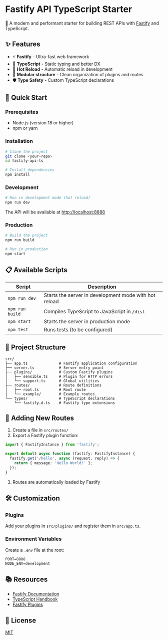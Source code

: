 # Fastify API TypeScript Starter

🚀 A modern and performant starter for building REST APIs with [Fastify](https://fastify.dev/) and TypeScript.

## ✨ Features

- ⚡ **Fastify** - Ultra-fast web framework
- 🔷 **TypeScript** - Static typing and better DX
- 🔧 **Hot Reload** - Automatic reload in development
- 📁 **Modular structure** - Clean organization of plugins and routes
- 🛡️ **Type Safety** - Custom TypeScript declarations

## 🚀 Quick Start

### Prerequisites

- Node.js (version 18 or higher)
- npm or yarn

### Installation

```bash
# Clone the project
git clone <your-repo>
cd fastify-api-ts

# Install dependencies
npm install
```

### Development

```bash
# Run in development mode (hot reload)
npm run dev
```

The API will be available at [http://localhost:8888](http://localhost:8888)

### Production

```bash
# Build the project
npm run build

# Run in production
npm start
```

## 📋 Available Scripts

| Script | Description |
|--------|-------------|
| `npm run dev` | Starts the server in development mode with hot reload |
| `npm run build` | Compiles TypeScript to JavaScript in `/dist` |
| `npm start` | Starts the server in production mode |
| `npm test` | Runs tests (to be configured) |

## 📁 Project Structure

```
src/
├── app.ts              # Fastify application configuration
├── server.ts           # Server entry point
├── plugins/            # Custom Fastify plugins
│   ├── sensible.ts     # Plugin for HTTP errors
│   └── support.ts      # Global utilities
├── routes/             # Route definitions
│   ├── root.ts         # Root route
│   └── example/        # Example routes
└── types/              # TypeScript declarations
    └── fastify.d.ts    # Fastify type extensions
```

## 🔌 Adding New Routes

1. Create a file in `src/routes/`
2. Export a Fastify plugin function:

```typescript
import { FastifyInstance } from 'fastify';

export default async function (fastify: FastifyInstance) {
  fastify.get('/hello', async (request, reply) => {
    return { message: 'Hello World!' };
  });
}
```

3. Routes are automatically loaded by Fastify

## 🛠️ Customization

### Plugins

Add your plugins in `src/plugins/` and register them in `src/app.ts`.

### Environment Variables

Create a `.env` file at the root:

```env
PORT=8888
NODE_ENV=development
```

## 📚 Resources

- [Fastify Documentation](https://fastify.dev/docs/latest/)
- [TypeScript Handbook](https://www.typescriptlang.org/docs/)
- [Fastify Plugins](https://github.com/fastify/awesome-fastify)

## 📝 License

[MIT](./LICENSE)
